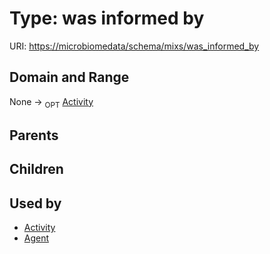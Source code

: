 
# Type: was informed by




URI: [https://microbiomedata/schema/mixs/was_informed_by](https://microbiomedata/schema/mixs/was_informed_by)


## Domain and Range

None ->  <sub>OPT</sub> [Activity](Activity.md)

## Parents


## Children


## Used by

 * [Activity](Activity.md)
 * [Agent](Agent.md)
